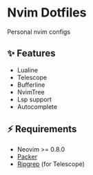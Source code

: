 # Nvim Dotfiles

Personal nvim configs


## ✨ Features

- Lualine
- Telescope
- Bufferline
- NvimTree
- Lsp support
- Autocomplete

## ⚡️  Requirements

-  Neovim >= 0.8.0
- [Packer](https://github.com/wbthomason/packer.nvim)
- [Ripgrep](https://github.com/BurntSushi/ripgrep) (for Telescope)
